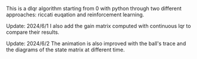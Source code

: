 This is a dlqr algorithm starting from 0 with python through two different approaches: riccati euqation and reinforcement learning.

Update: 2024/6/1 I also add the gain matrix computed with continuous lqr to compare their results. 

Update: 2024/6/2 The animation is also improved with the ball's trace and the diagrams of the state matrix at different time.

